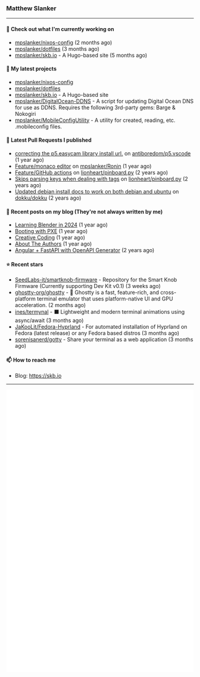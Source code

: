 ### Matthew Slanker
---
#### 👷 Check out what I'm currently working on

- [mpslanker/nixos-config](https://github.com/mpslanker/nixos-config) (2 months ago)
- [mpslanker/dotfiles](https://github.com/mpslanker/dotfiles) (3 months ago)
- [mpslanker/skb.io](https://github.com/mpslanker/skb.io) - A Hugo-based site (5 months ago)

#### 🌱 My latest projects

- [mpslanker/nixos-config](https://github.com/mpslanker/nixos-config)
- [mpslanker/dotfiles](https://github.com/mpslanker/dotfiles)
- [mpslanker/skb.io](https://github.com/mpslanker/skb.io) - A Hugo-based site
- [mpslanker/DigitalOcean-DDNS](https://github.com/mpslanker/DigitalOcean-DDNS) - A script for updating Digital Ocean DNS for use as DDNS.  Requires the following 3rd-party gems: Barge &amp; Nokogiri
- [mpslanker/MobileConfigUtility](https://github.com/mpslanker/MobileConfigUtility) - A utility for created, reading, etc. .mobileconfig files.

#### 🔨 Latest Pull Requests I published

- [correcting the p5.easycam library install url.](https://github.com/antiboredom/p5.vscode/pull/62) on [antiboredom/p5.vscode](https://github.com/antiboredom/p5.vscode) (1 year ago)
- [Feature/monaco editor](https://github.com/mpslanker/Ronin/pull/1) on [mpslanker/Ronin](https://github.com/mpslanker/Ronin) (1 year ago)
- [Feature/GitHub actions](https://github.com/lionheart/pinboard.py/pull/30) on [lionheart/pinboard.py](https://github.com/lionheart/pinboard.py) (2 years ago)
- [Skips parsing keys when dealing with tags](https://github.com/lionheart/pinboard.py/pull/28) on [lionheart/pinboard.py](https://github.com/lionheart/pinboard.py) (2 years ago)
- [Updated debian install docs to work on both debian and ubuntu](https://github.com/dokku/dokku/pull/5658) on [dokku/dokku](https://github.com/dokku/dokku) (2 years ago)

#### 📜 Recent posts on my blog (They're not always written by me) 

- [Learning Blender in 2024](https://skb.io/posts/blender-getting-started/) (1 year ago)
- [Booting with PXE](https://skb.io/posts/booting-with-pxe/) (1 year ago)
- [Creative Coding](https://skb.io/posts/generative-art/) (1 year ago)
- [About The Authors](https://skb.io/about/) (1 year ago)
- [Angular &#43; FastAPI with OpenAPI Generator](https://skb.io/posts/ng&#43;fastapi/) (2 years ago)

#### ⭐ Recent stars

- [SeedLabs-it/smartknob-firmware](https://github.com/SeedLabs-it/smartknob-firmware) - Repository for the Smart Knob Firmware (Currently supporting Dev Kit v0.1) (3 weeks ago)
- [ghostty-org/ghostty](https://github.com/ghostty-org/ghostty) - 👻 Ghostty is a fast, feature-rich, and cross-platform terminal emulator that uses platform-native UI and GPU acceleration. (2 months ago)
- [ines/termynal](https://github.com/ines/termynal) - ⬛️ Lightweight and modern terminal animations using async/await (3 months ago)
- [JaKooLit/Fedora-Hyprland](https://github.com/JaKooLit/Fedora-Hyprland) - For automated installation of Hyprland on Fedora (latest release) or any Fedora based distros (3 months ago)
- [sorenisanerd/gotty](https://github.com/sorenisanerd/gotty) - Share your terminal as a web application (3 months ago)

#### 📫 How to reach me
- Blog: https://skb.io
---
<img src="https://raw.githubusercontent.com/mpslanker/mpslanker/main/github-metrics.svg">
